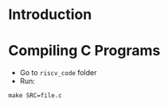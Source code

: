 # Introduction 

# Compiling C Programs

* Go to ```riscv_code``` folder 
* Run:
```
make SRC=file.c
```